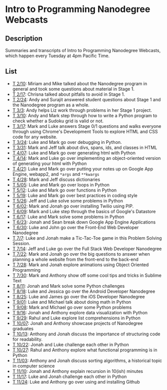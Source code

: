 # Intro to Programming Nanodegree Webcasts

## Description

Summaries and transcripts of Intro to Programming Nanodegree Webcasts,
which happen every Tuesday at 4pm Pacific Time.

## List

- [T 2/10][1]: Miriam and Mike talked about the Nanodegree program in general
  and took some questions about material in Stage 1.
- [T 2/17][2]: Chrisna talked about pitfalls to avoid in Stage 1.
- [T 2/24][3]: Andy and Surajit answered student questions about Stage 1 and
  the Nanodegree program as a whole.
- [T 3/3][4]: Andy helps Liz work through problems in her Stage 1 project.
- [T 3/10][5]: Andy and Mark step through how to write a Python program to check whether a Sudoku grid is valid or not.
- [T 3/17][6]: Mark and Luke answers Stage 0/1 questions and walks everyone through using Chrome's Development Tools to explore HTML and CSS code for any website.
- [T 3/24][7]: Luke and Mark go over debugging in Python.
- [T 3/31][8]: Mark and Jeff talk about divs, spans, ids, and classes in HTML
- [T 4/07][9]: Luke and Mark go over generating html with Python
- [T 4/14][10]: Mark and Luke go over implementing an object-oriented version of generating your html with Python
- [T 4/21][11]: Luke and Mark go over putting your notes up on Google App Engine, webapp2, and `*args` and `**kwargs`
- [T 4/28][12]: Mark and Jeff discuss dictionaries
- [T 5/05][13]: Luke and Mark go over loops in Python
- [T 5/12][14]: Luke and Mark go over functions in Python
- [T 5/19][15]: Luke and Mark go over best practices in coding style
- [T 5/26][16]: Jeff and Luke solve some problems in Python
- [T 6/02][17]: Mark and Jonah go over installing Twilio using PIP.
- [T 6/09][18]: Mark and Luke step through the basics of Google's Datastore
- [T 6/17][19]: Luke and Mark solve some problems in Python
- [T 6/23][20]: Jonah and Sean break down Google App Engine Applications
- [T 6/30][21]: Luke and John go over the Front-End Web Developer Nanodegree
- [T 7/7][22]: Luke and Jonah make a Tic-Tac-Toe game in this Problem Solving Session.
- [T 7/14][23]: Jeff and Luke go over the Full Stack Web Developer Nanodegree
- [T 7/22][24]: Mark and Jonah go over the big questions to answer when planning a whole website from the front-end to the back-end
- [T 7/28][25]: Mark and Jonah explore animations using Object Oriented Programming
- [T 7/30][26]: Mark and Anthony show off some cool tips and tricks in Sublime Text
- [T 8/11][27]: Jonah and Mark solve some Python challenges
- [T 8/18][28]: Luke and Jessica go over the Android Developer Nanodegree
- [T 8/25][29]: Luke and James go over the iOS Developer Nanodegree
- [T 9/01][30]: Luke and Michael talk about doing math in Python
- [T 9/08][31]: Mark and Michael go over some Python problems
- [T 9/16][32]: Jonah and Anthony explore data visualization with Python
- [T 9/29][33]: Rahul and Luke explore list comprehensions in Python
- [T 10/07][34]: Jonah and Anthony showcase projects of Nanodegree graduates
- [T 10/13][35]: Anthony and Jonah discuss the importance of structuring code for readability.
- [T 10/22][36]: Jonah and Luke challenge each other in Python
- [T 10/27][37]: Rahul and Anthony explore what functional programming is in Python
- [T 11/03][38]: Anthony and Jonah discuss sorting algorithms, a historical topic in computer science
- [T 11/10][39]: Jonah and Anthony explain recursion in 10(ish) minutes
- [T 11/17][40]: Luke and Jonah challenge each other in Python
- [T 11/24][41]: Luke and Anthony go over using and installing Github

[1]: https://plus.google.com/events/cpehpd7ehd414g5vkpc0g4ojkq8?authkey=CO262J255Kf2Iw
[2]: Stage_1/2015-02-17-project-1/README.md
[3]: General/2015-02-24-general/README.md
[4]: Stage_1/2015-03-03-project-1/README.md
[5]: Stage_2/2015-03-10-python-problem_solving/README.md
[6]: Stage_1/2015-03-17-chrome_dev_tools/README.md
[7]: Stage_2/2015-03-24-python_debugging/README.md
[8]: Stage_1/2015-03-31-divs,span,id,class/README.md
[9]: Stage_2/2015-04-07-generating-html-with-python/README.md
[10]: Stage_3/2015-04-14-Generate_HTML_with_OOP
[11]: Stage_4/2015-04-21-Generate_Notes_with_Google_App_Engine/README.md
[12]: Stage_2/2015-04-28-Dictionaries/README.md
[13]: Stage_2/2015-05-05-loops-in-python/README.md
[14]: Stage_2/2015-05-12-functions/README.md
[15]: General/2015-05-19-coding_style/README.md
[16]: General/2015-05-26-problem_solving_session/README.md
[17]: Stage_2/2015-06-02-installing_twilio_with_pip/README.md
[18]: Stage_4/2015-06-09-Google_Datastore/README.md
[19]: General/2015-06-17-problem_solving_session/README.md
[20]: Stage_4/2015-06-23-Breaking_Down_GAE_Applications/README.md
[21]: Intro-To-Other-Nanodegrees/Front-End-Web-Developer/README.md
[22]: Stage_2/2015-07-09-problem-solving-tic-tac-toe/README.md
[23]: Intro-To-Other-Nanodegrees/Full-Stack-Web-Developer/README.md
[24]: General/2015-07-21-planning_website_front_to_back/README.md
[25]: Stage_3/2015-07-28-OOP_Animate/README.md
[26]: General/2015-07-30-sublime_tips/README.md
[27]: Stage_2/2015-08-11-Python-problem-solving/README.md
[28]: Intro-To-Other-Nanodegrees/Android-Developer-Nanodegree/README.md
[29]: Intro-To-Other-Nanodegrees/iOS-Web-Developer-Nanodegree/README.md
[30]: Stage_2/2015-09-01-Math-In-Python
[31]: General/2015-09-08-problem_solving_session/README.md
[32]: Stage_3/2015-09-15-Basic_Visualization
[33]: Stage_3/2015-09-29-List_Comprehensions
[34]: General/2015-10-07-student_projects
[35]: General/2015-10-13-structuring_code
[36]: General/2015-10-22-problem_solving_session
[37]: Stage_3/2015-10-26-Functional_Programming
[38]: Stage_2/2015-11-03-sorting_algorithms
[39]: Stage_3/2015-11-10-Recursion
[40]: Stage_2/
[41]: General/2015-11-24-set-up-github/README.md
